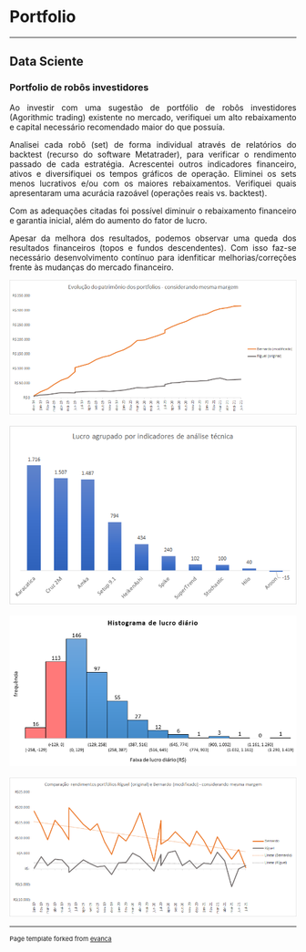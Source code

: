# Portfolio
---
## Data Sciente

### Portfolio de robôs investidores

<div style="text-align: justify">

Ao investir com uma sugestão de portfólio de robôs investidores (Agorithmic trading) existente no mercado, verifiquei um alto rebaixamento e capital necessário recomendado maior do que possuía.

Analisei cada robô (set) de forma individual através de relatórios do backtest (recurso do software Metatrader), para verificar o rendimento passado de cada estratégia. Acrescentei outros indicadores financeiro, ativos e diversifiquei os tempos gráficos de operação. Eliminei os sets menos lucrativos e/ou com os maiores rebaixamentos. Verifiquei quais apresentaram uma acurácia razoável (operações reais vs. backtest).

Com as adequações citadas foi possível diminuir o rebaixamento financeiro e garantia inicial, além do aumento do fator de lucro.

Apesar da melhora dos resultados, podemos observar uma queda dos resultados financeiros (topos e fundos descendentes). Com isso faz-se necessário desenvolvimento contínuo para idenfiticar melhorias/correções frente às mudanças do mercado financeiro.
  
  <center><img src="images/fig_networth.png"></center> <br>
  <center><img src="images/fig_indicators.png"/></center> <br>
  <center><img src="images/fig_histogram.png"/></center> <br>
  <center><img src="images/fig_profits.png"/></center>
  
</div>











---
<p style="font-size:11px">Page template forked from <a href="https://github.com/evanca/quick-portfolio">evanca</a></p>
<!-- Remove above link if you don't want to attibute -->
